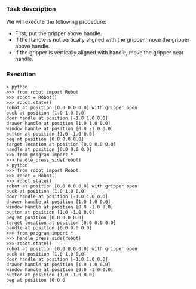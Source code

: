 

### Task description

We will execute the following procedure:

- First, put the gripper above handle.
- If the handle is not vertically aligned with the gripper, move the gripper above handle.
- If the gripper is vertically aligned with handle, move the gripper near handle.

### Execution

```
> python
>>> from robot import Robot
>>> robot = Robot()
>>> robot.state()
robot at position [0.0 0.0 0.0] with gripper open
puck at position [1.0 1.0 0.0]
door handle at position [-1.0 1.0 0.0]
drawer handle at position [1.0 1.0 0.0]
window handle at position [0.0 -1.0 0.0]
button at position [1.0 -1.0 0.0]
peg at position [0.0 0.0 0.0]
target location at position [0.0 0.0 0.0]
handle at position [0.0 0.0 0.0]
>>> from program import *
>>> handle_press_side(robot)
> python
>>> from robot import Robot
>>> robot = Robot()
>>> robot.state()
robot at position [0.0 0.0 0.0] with gripper open
puck at position [1.0 1.0 0.0]
door handle at position [-1.0 1.0 0.0]
drawer handle at position [1.0 1.0 0.0]
window handle at position [0.0 -1.0 0.0]
button at position [1.0 -1.0 0.0]
peg at position [0.0 0.0 0.0]
target location at position [0.0 0.0 0.0]
handle at position [0.0 0.0 0.0]
>>> from program import *
>>> handle_press_side(robot)
>>> robot.state()
robot at position [0.0 0.0 0.0] with gripper open
puck at position [1.0 1.0 0.0]
door handle at position [-1.0 1.0 0.0]
drawer handle at position [1.0 1.0 0.0]
window handle at position [0.0 -1.0 0.0]
button at position [1.0 -1.0 0.0]
peg at position [0.0 0